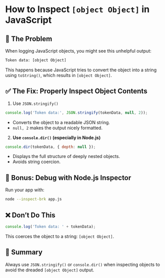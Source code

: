 # How to Inspect `[object Object]` in JavaScript

## 🧠 The Problem

When logging JavaScript objects, you might see this unhelpful output:

```bash
Token data: [object Object]
```

This happens because JavaScript tries to convert the object into a string using `toString()`, which results in `[object Object]`.

## ✅ The Fix: Properly Inspect Object Contents

1. Use `JSON.stringify()`

```js
console.log('Token data:', JSON.stringify(tokenData, null, 2));
```

- Converts the object to a readable JSON string.
- `null, 2` makes the output nicely formatted.

2. **Use `console.dir()` (especially in Node.js)**

```js
console.dir(tokenData, { depth: null });
```

- Displays the full structure of deeply nested objects.
- Avoids string coercion.

## 🧪 Bonus: Debug with Node.js Inspector

Run your app with:

```bash
node --inspect-brk app.js
```

## ❌ Don’t Do This

```js
console.log('Token data: ' + tokenData);
```

This coerces the object to a string: `[object Object]`.

## 🏁 Summary

Always use `JSON.stringify()` or `console.dir()` when inspecting objects to avoid the dreaded `[object Object]` output.

